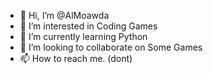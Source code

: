 - 👋 Hi, I’m @AlMoawda
- 👀 I’m interested in Coding Games
- 🌱 I’m currently learning Python
- 💞️ I’m looking to collaborate on Some Games
- 📫 How to reach me. (dont)

<!---
AlMoawda/AlMoawda is a ✨ special ✨ repository because its `README.md` (this file) appears on your GitHub profile.
You can click the Preview link to take a look at your changes.
--->

